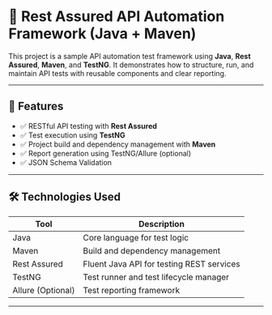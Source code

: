 # 🧪 Rest Assured API Automation Framework (Java + Maven)

This project is a sample API automation test framework using **Java**, **Rest Assured**, **Maven**, and **TestNG**. It demonstrates how to structure, run, and maintain API tests with reusable components and clear reporting.

---

## 📌 Features

- ✅ RESTful API testing with **Rest Assured**
- ✅ Test execution using **TestNG**
- ✅ Project build and dependency management with **Maven**
- ✅ Report generation using TestNG/Allure (optional)
- ✅ JSON Schema Validation


---

## 🛠️ Technologies Used

| Tool | Description |
|------|-------------|
| Java | Core language for test logic |
| Maven | Build and dependency management |
| Rest Assured | Fluent Java API for testing REST services |
| TestNG | Test runner and test lifecycle manager |
| Allure (Optional) | Test reporting framework |

---


